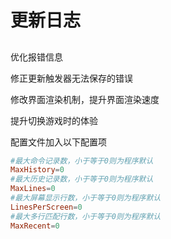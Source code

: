 # 更新日志

##

优化报错信息

修正更新触发器无法保存的错误

修改界面渲染机制，提升界面渲染速度

提升切换游戏时的体验

配置文件加入以下配置项
```toml
#最大命令记录数，小于等于0则为程序默认
MaxHistory=0
#最大历史记录数，小于等于0则为程序默认
MaxLines=0
#最大屏幕显示行数，小于等于0则为程序默认
LinesPerScreen=0
#最大多行匹配行数，小于等于0则为程序默认
MaxRecent=0
```